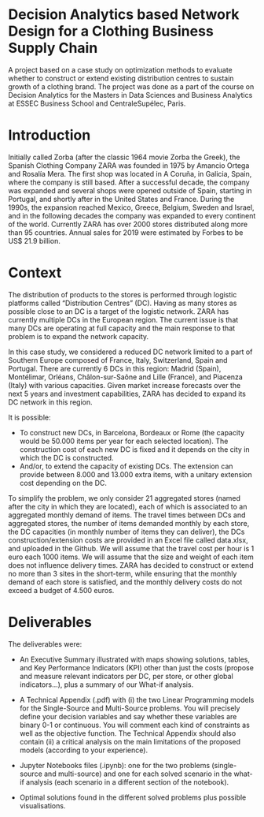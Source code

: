 # Decision Analytics based Network Design for a Clothing Business Supply Chain
A project based on a case study on optimization methods to evaluate whether to construct or extend existing distribution centres to sustain growth of a clothing brand. The project was done as a part of the course on Decision Analytics for the Masters in Data Sciences and Business Analytics at ESSEC Business School and CentraleSupélec, Paris.

# Introduction
Initially called Zorba (after the classic 1964 movie Zorba the Greek), the Spanish Clothing Company ZARA was founded in 1975 by Amancio Ortega and Rosalía Mera. The first shop was located in A Coruña, in Galicia, Spain, where the company is still based. After a successful decade, the company was expanded and several shops were opened outside of Spain, starting in Portugal, and shortly after in the United States and France. During the 1990s, the expansion reached Mexico, Greece, Belgium, Sweden and Israel, and in the following decades the company was expanded to every continent of the world. Currently ZARA has over 2000 stores distributed along more than 95 countries. Annual sales for 2019 were estimated by Forbes to be US$ 21.9 billion.

# Context
The distribution of products to the stores is performed through logistic platforms called “Distribution Centres” (DC). Having as many stores as possible close to an DC is a target of the logistic network. ZARA has currently multiple DCs in the European region. The current issue is that many DCs are operating at full capacity and the main response to that problem is to expand the network capacity.

In this case study, we considered a reduced DC network limited to a part of Southern Europe composed of France, Italy, Switzerland, Spain and Portugal.
There are currently 6 DCs in this region: Madrid (Spain), Montélimar, Orléans, Châlon-sur-Saône and Lille (France), and Piacenza (Italy) with various capacities.
Given market increase forecasts over the next 5 years and investment capabilities, ZARA has decided to expand its DC network in this region. 

It is possible:
- To construct new DCs, in Barcelona, Bordeaux or Rome (the capacity would be 50.000 items per year for each selected location). The construction cost of each new DC is fixed and it depends on the city in which the DC is constructed.
- And/or, to extend the capacity of existing DCs. The extension can provide between 8.000 and 13.000 extra items, with a unitary extension cost depending on the DC.

To simplify the problem, we only consider 21 aggregated stores (named after the city in which they are located), each of which is associated to an aggregated monthly demand of items. The travel times between DCs and aggregated stores, the number of items demanded monthly by each store, the DC capacities (in monthly number of items they can deliver), the DCs construction/extension costs are provided in an Excel file called data.xlsx, and uploaded in the Github. We will assume that the travel cost per hour is 1 euro each 1000 items. We will assume that the size and weight of each item does not influence delivery times. ZARA has decided to construct or extend no more than 3 sites in the short-term, while ensuring that the monthly demand of each store is satisfied, and the monthly delivery costs do not exceed a budget of 4.500 euros.

# Deliverables
The deliverables were:

- An Executive Summary illustrated with maps showing solutions, tables, and Key Performance Indicators (KPI) other than just the costs (propose and measure relevant indicators per DC, per store, or other global indicators…), plus a summary of our What-if analysis.

- A Technical Appendix (.pdf) with (i) the two Linear Programming models for the Single-Source and Multi-Source problems. You will precisely define your decision variables and say whether these variables are binary 0-1 or continuous. You will comment each kind of constraints as well as the objective function. The Technical Appendix should also contain (ii) a critical analysis on the main limitations of the proposed models (according to your experience).

- Jupyter Notebooks files (.ipynb): one for the two problems (single-source and multi-source) and one for each solved scenario in the what-if analysis (each scenario in a different section of the notebook).

- Optimal solutions found in the different solved problems plus possible visualisations.
